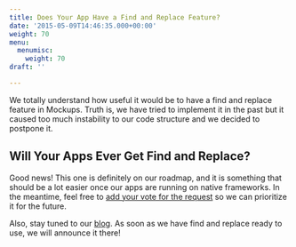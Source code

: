 ```yaml
---
title: Does Your App Have a Find and Replace Feature?
date: '2015-05-09T14:46:35.000+00:00'
weight: 70
menu:
  menumisc:
    weight: 70
draft: ''

---
```


We totally understand how useful it would be to have a find and replace feature in Mockups. Truth is, we have tried to implement it in the past but it caused too much instability to our code structure and we decided to postpone it.

## Will Your Apps Ever Get Find and Replace?

Good news! This one is definitely on our roadmap, and it is something that should be a lot easier once our apps are running on native frameworks. In the meantime, feel free to [add your vote for the request](https://forums.balsamiq.com/t/feature-request-text-find-replace/157) so we can prioritize it for the future.

Also, stay tuned to our [blog](http://blogs.balsamiq.com/product/). As soon as we have find and replace ready to use, we will announce it there!
